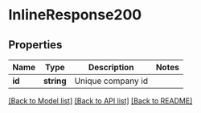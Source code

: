 # InlineResponse200

## Properties
Name | Type | Description | Notes
------------ | ------------- | ------------- | -------------
**id** | **string** | Unique company id | 

[[Back to Model list]](../../README.md#documentation-for-models) [[Back to API list]](../../README.md#documentation-for-api-endpoints) [[Back to README]](../../README.md)


